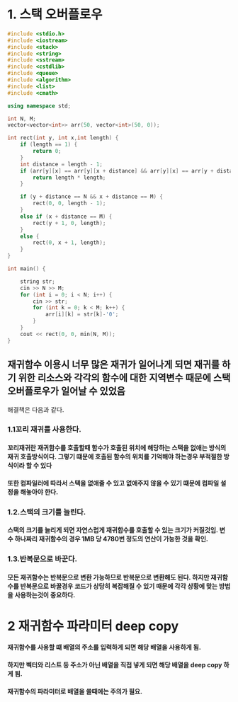 # 1. 스택 오버플로우
~~~cpp
#include <stdio.h>
#include <iostream>
#include <stack>
#include <string>
#include <sstream>
#include <cstdlib>
#include <queue>
#include <algorithm>
#include <list>
#include <cmath>

using namespace std;

int N, M;
vector<vector<int>> arr(50, vector<int>(50, 0));

int rect(int y, int x,int length) {
	if (length == 1) {
		return 0;
	}
	int distance = length - 1;
	if (arr[y][x] == arr[y][x + distance] && arr[y][x] == arr[y + distance][x] && arr[y][x] == arr[y + distance][x + distance]) {
		return length * length;
	}

	if (y + distance == N && x + distance == M) {
		rect(0, 0, length - 1);
	}
	else if (x + distance == M) {
		rect(y + 1, 0, length);
	}
	else {
		rect(0, x + 1, length);
	}
}

int main() {

	string str;
	cin >> N >> M;
	for (int i = 0; i < N; i++) {
		cin >> str;
		for (int k = 0; k < M; k++) {
			arr[i][k] = str[k]-'0';
		}
	}
	cout << rect(0, 0, min(N, M));
}
~~~

## 재귀함수 이용시 너무 많은 재귀가 일어나게 되면 재귀를 하기 위한 리소스와 각각의 함수에 대한 지역변수 때문에 스택오버플로우가 일어날 수 있었음
해결책은 다음과 같다.
### 1.1꼬리 재귀를 사용한다.
#### 꼬리재귀란 재귀함수를 호출할때 함수가 호출된 위치에 해당하는 스택을 없애는 방식의 재귀 호출방식이다. 그렇기 떄문에 호출된 함수의 위치를 기억해야 하는경우 부적절한 방식이라 할 수 있다
#### 또한 컴파일러에 따라서 스택을 없애줄 수 있고 없애주지 않을 수 있기 떄문에 컴파일 설정을 해놓아야 한다.
### 1.2.스택의 크기를 늘린다.
#### 스택의 크기를 늘리게 되면 자연스럽게 재귀함수를 호출할 수 있는 크기가 커질것임. 변수 하나짜리 재귀함수의 경우 1MB 당 4780번 정도의 연산이 가능한 것을 확인.
### 1.3.반복문으로 바꾼다.
#### 모든 재귀함수는 반복문으로 변환 가능하므로 반복문으로 변환해도 된다. 하지만 재귀함수를 반복문으로 바꿀경우 코드가 상당히 복잡해질 수 있기 때문에 각각 상황에 맞는 방법을 사용하는것이 중요하다.

#      
# 

# 2 재귀함수 파라미터 deep copy
#### 재귀함수를 사용할 떄 배열의 주소를 입력하게 되면 해당 배열을 사용하게 됨.
#### 하지만 벡터와 리스트 등 주소가 아닌 배열을 직접 넣게 되면 해당 배열을 deep copy 하게 됨.
#### 재귀함수의 파라미터로 배열을 쓸때에는 주의가 필요.
